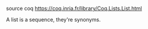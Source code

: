 
source coq
  https://coq.inria.fr/library/Coq.Lists.List.html
  
A list is a sequence, they're synonyms.
